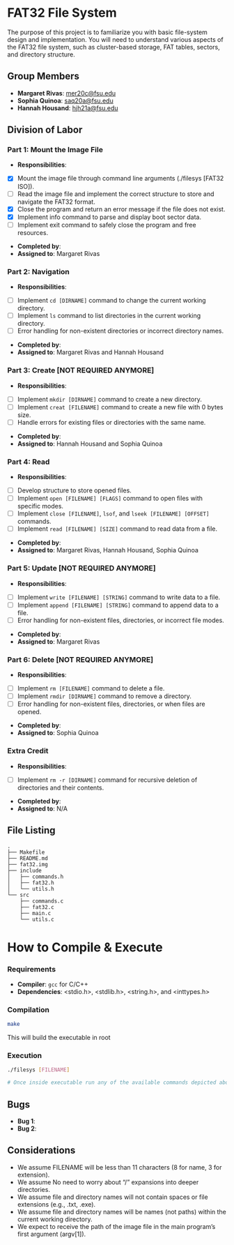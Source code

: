 # FAT32 File System

The purpose of this project is to familiarize you with basic file-system design and implementation. You will need to understand various aspects of the FAT32 file system, such as cluster-based storage, FAT tables, sectors, and directory structure.

## Group Members
- **Margaret Rivas**: mer20c@fsu.edu
- **Sophia Quinoa**: saq20a@fsu.edu
- **Hannah Housand**: hjh21a@fsu.edu

## Division of Labor

### Part 1: Mount the Image File
- **Responsibilities**:
- [X] Mount the image file through command line arguments (./filesys [FAT32 ISO]).
- [ ] Read the image file and implement the correct structure to store and navigate the FAT32 format.
- [X] Close the program and return an error message if the file does not exist.
- [X] Implement info command to parse and display boot sector data.
- [ ] Implement exit command to safely close the program and free resources.
- **Completed by**: 
- **Assigned to**: Margaret Rivas

### Part 2: Navigation
- **Responsibilities**:
- [ ] Implement `cd [DIRNAME]` command to change the current working directory.
- [ ] Implement `ls` command to list directories in the current working directory.
- [ ] Error handling for non-existent directories or incorrect directory names.
- **Completed by**: 
- **Assigned to**: Margaret Rivas and Hannah Housand

### Part 3: Create [NOT REQUIRED ANYMORE]
- **Responsibilities**:
- [ ] Implement `mkdir [DIRNAME]` command to create a new directory.
- [ ] Implement `creat [FILENAME]` command to create a new file with 0 bytes size.
- [ ] Handle errors for existing files or directories with the same name.
- **Completed by**:
- **Assigned to**: Hannah Housand and Sophia Quinoa

### Part 4: Read
- **Responsibilities**:
- [ ]  Develop structure to store opened files.
- [ ] Implement `open [FILENAME] [FLAGS]` command to open files with specific modes.
- [ ] Implement `close [FILENAME]`, `lsof`, and `lseek [FILENAME] [OFFSET]` commands.
- [ ] Implement `read [FILENAME] [SIZE]` command to read data from a file.
- **Completed by**: 
- **Assigned to**: Margaret Rivas, Hannah Housand, Sophia Quinoa

### Part 5: Update [NOT REQUIRED ANYMORE]
- **Responsibilities**:
- [ ] Implement `write [FILENAME] [STRING]` command to write data to a file.
- [ ] Implement `append [FILENAME] [STRING]` command to append data to a file.
- [ ] Error handling for non-existent files, directories, or incorrect file modes.
- **Completed by**:
- **Assigned to**: Margaret Rivas

### Part 6: Delete [NOT REQUIRED ANYMORE]
- **Responsibilities**:
- [ ] Implement `rm [FILENAME]` command to delete a file.
- [ ] Implement `rmdir [DIRNAME]` command to remove a directory.
- [ ] Error handling for non-existent files, directories, or when files are opened.
- **Completed by**:
- **Assigned to**: Sophia Quinoa

### Extra Credit
- **Responsibilities**:
- [ ] Implement `rm -r [DIRNAME]` command for recursive deletion of directories and their contents.
- **Completed by**: 
- **Assigned to**: N/A

## File Listing
```
.
├── Makefile
├── README.md
├── fat32.img
├── include
│   ├── commands.h
│   ├── fat32.h
│   └── utils.h
└── src
    ├── commands.c
    ├── fat32.c
    ├── main.c
    └── utils.c
```
# How to Compile & Execute

### Requirements
- **Compiler**: `gcc` for C/C++
- **Dependencies**: <stdio.h>, <stdlib.h>, <string.h>, and <inttypes.h>

### Compilation
```bash
make
```
This will build the executable in root
### Execution
```bash
./filesys [FILENAME]

# Once inside executable run any of the available commands depicted above.
```

## Bugs
- **Bug 1**:
- **Bug 2**: 

## Considerations
- We assume FILENAME will be less than 11 characters (8 for name, 3 for extension).
- We assume No need to worry about “/” expansions into deeper directories.
- We assume file and directory names will not contain spaces or file extensions (e.g., .txt, .exe).
- We assume file and directory names will be names (not paths) within the current working directory.
- We expect to receive the path of the image file in the main program’s first argument (argv[1]).
